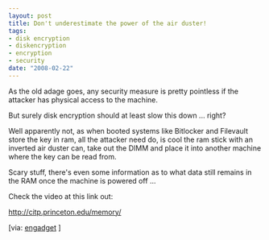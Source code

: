 ```yaml
--- 
layout: post
title: Don't underestimate the power of the air duster!
tags: 
- disk encryption
- diskencryption
- encryption
- security
date: "2008-02-22"
---
```

As the old adage goes, any security measure is pretty pointless if the attacker has physical access to the machine.

But surely disk encryption should at least slow this down ... right?

Well apparently not,  as when booted systems like Bitlocker and Filevault store the key in ram, all the attacker need do, is cool the ram stick with an inverted air duster can, take out the DIMM and place it into another machine where the key can be read from.

Scary stuff, there's even some information as to what data still remains in the RAM once the machine is powered off ...

Check the video at this link out:

<a href="http://citp.princeton.edu/memory/" title="http://citp.princeton.edu/memory/" target="_blank">http://citp.princeton.edu/memory/</a>

[via: <a href="http://www.engadget.com/2008/02/21/cold-boot-disk-encryption-attack-is-shockingly-effective/" title="Engadget" target="_blank">engadget</a> ]
